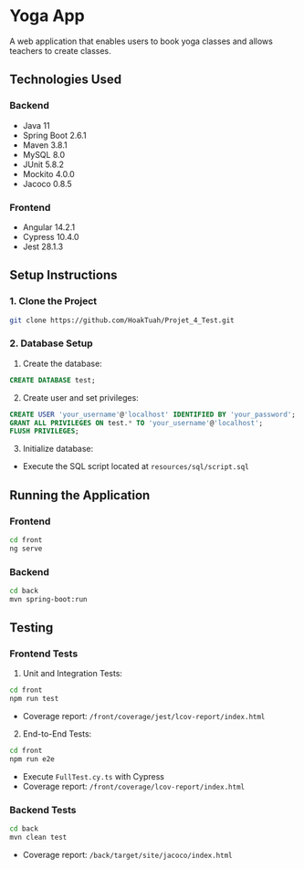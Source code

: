 # Yoga App

A web application that enables users to book yoga classes and allows teachers to create classes.

## Technologies Used

### Backend
- Java 11
- Spring Boot 2.6.1
- Maven 3.8.1
- MySQL 8.0
- JUnit 5.8.2
- Mockito 4.0.0
- Jacoco 0.8.5

### Frontend
- Angular 14.2.1
- Cypress 10.4.0
- Jest 28.1.3

## Setup Instructions

### 1. Clone the Project
```bash
git clone https://github.com/HoakTuah/Projet_4_Test.git
```

### 2. Database Setup
1. Create the database:
```sql
CREATE DATABASE test;
```

2. Create user and set privileges:
```sql
CREATE USER 'your_username'@'localhost' IDENTIFIED BY 'your_password';
GRANT ALL PRIVILEGES ON test.* TO 'your_username'@'localhost';
FLUSH PRIVILEGES;
```

3. Initialize database:
- Execute the SQL script located at `resources/sql/script.sql`

## Running the Application

### Frontend
```bash
cd front
ng serve
```

### Backend
```bash
cd back
mvn spring-boot:run
```

## Testing

### Frontend Tests
1. Unit and Integration Tests:
```bash
cd front
npm run test
```
- Coverage report: `/front/coverage/jest/lcov-report/index.html`

2. End-to-End Tests:
```bash
cd front
npm run e2e
```
- Execute `FullTest.cy.ts` with Cypress
- Coverage report: `/front/coverage/lcov-report/index.html`

### Backend Tests
```bash
cd back
mvn clean test
```
- Coverage report: `/back/target/site/jacoco/index.html`

